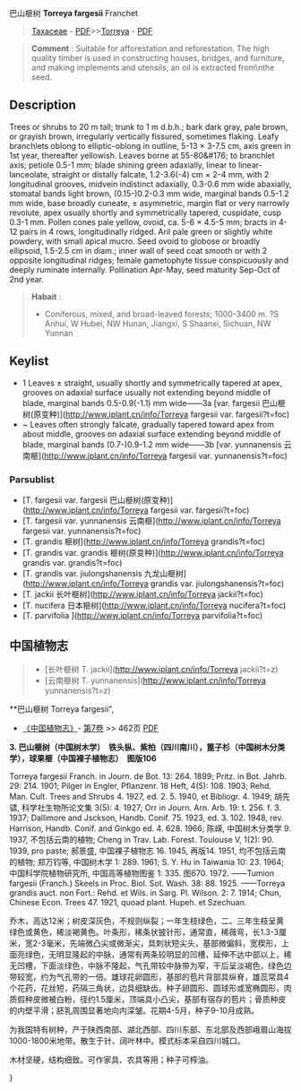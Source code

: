 巴山榧树 **Torreya fargesii** Franchet

> [Taxaceae](http://www.iplant.cn/info/Taxaceae?t=foc) - [PDF](http://www.iplant.cn/foc/pdf/Taxaceae.pdf)>>[Torreya](http://www.iplant.cn/info/Torreya?t=foc) - [PDF](http://www.iplant.cn/foc/pdf/Torreya.pdf)


> **Comment** : 
> Suitable for afforestation and reforestation. The high quality timber is used in constructing houses, bridges, and furniture, and making implements and utensils; an oil is extracted from\nthe seed.

## Description

Trees or shrubs to 20 m tall; trunk to 1 m d.b.h.; bark dark gray, pale brown, or grayish brown, irregularly vertically fissured, sometimes flaking. Leafy branchlets oblong to elliptic-oblong in outline, 5-13 ×  3-7.5 cm, axis green in 1st year, thereafter yellowish. Leaves borne at 55-80&amp;#176;  to branchlet axis; petiole 0.5-1 mm; blade shining green adaxially, linear to linear-lanceolate, straight or distally falcate, 1.2-3.6(-4) cm ×  2-4 mm, with 2 longitudinal grooves, midvein indistinct adaxially, 0.3-0.6 mm wide abaxially, stomatal bands light brown, (0.15-)0.2-0.3 mm wide, marginal bands 0.5-1.2 mm wide, base broadly cuneate, ±  asymmetric, margin flat or very narrowly revolute, apex usually shortly and symmetrically tapered, cuspidate, cusp 0.3-1 mm. Pollen cones pale yellow, ovoid, ca. 5-6 ×  4.5-5 mm; bracts in 4-12 pairs in 4 rows, longitudinally ridged. Aril pale green or slightly white powdery, with small apical mucro. Seed ovoid to globose or broadly ellipsoid, 1.5-2.5 cm in diam.; inner wall of seed coat smooth or with 2 opposite longitudinal ridges; female gametophyte tissue conspicuously and deeply ruminate internally. Pollination Apr-May, seed maturity Sep-Oct of 2nd year.


> **Habait** : 
>*  Coniferous, mixed, and broad-leaved forests; 1000-3400 m. ?S Anhui, W Hubei, NW Hunan, Jiangxi, S Shaanxi, Sichuan, NW Yunnan


## Keylist

* 1 Leaves ± straight, usually shortly and symmetrically tapered at apex, grooves on adaxial surface usually not extending beyond middle of blade, marginal bands 0.5-0.9(-1.1) mm wide——3a [var. fargesii 巴山榧树(原变种)](http://www.iplant.cn/info/Torreya fargesii var. fargesii?t=foc)
* ~ Leaves often strongly falcate, gradually tapered toward apex from about middle, grooves on adaxial surface extending beyond middle of blade, marginal bands (0.7-)0.9-1.2 mm wide——3b [var. yunnanensis 云南榧](http://www.iplant.cn/info/Torreya fargesii var. yunnanensis?t=foc)



### Parsublist

* [T.  fargesii var. fargesii  巴山榧树(原变种)](http://www.iplant.cn/info/Torreya fargesii var. fargesii?t=foc)
* [T.  fargesii var. yunnanensis  云南榧](http://www.iplant.cn/info/Torreya fargesii var. yunnanensis?t=foc)
* [T.  grandis  榧树](http://www.iplant.cn/info/Torreya grandis?t=foc)
* [T.  grandis var. grandis  榧树(原变种)](http://www.iplant.cn/info/Torreya grandis var. grandis?t=foc)
* [T.  grandis var. jiulongshanensis  九龙山榧树](http://www.iplant.cn/info/Torreya grandis var. jiulongshanensis?t=foc)
* [T.  jackii  长叶榧树](http://www.iplant.cn/info/Torreya jackii?t=foc)
* [T.  nucifera  日本榧树](http://www.iplant.cn/info/Torreya nucifera?t=foc)
* [T.  parvifolia  ](http://www.iplant.cn/info/Torreya parvifolia?t=foc)

## 中国植物志

> * [长叶榧树  T.  jackii](http://www.iplant.cn/info/Torreya jackii?t=z)
> * [云南榧树  T.  yunnanensis](http://www.iplant.cn/info/Torreya yunnanensis?t=z)


**巴山榧树 Torreya fargesii",



* [《中国植物志》](http://www.iplant.cn/frps)- [第7卷](http://www.iplant.cn/frps/vol/7) >> 462页 [PDF](http://www.iplant.cn/frps/pdf/7/462.pdf)


**3. 巴山榧树（中国树木学）　铁头枞、紫柏（四川南川），篦子杉（中国树木分类学），球果榧（中国裸子植物志）　图版106**

Torreya fargesii Franch. in Journ. de Bot. 13: 264. 1899; Pritz. in Bot. Jahrb. 29: 214. 1901; Pilger in Engler, Pflanzenr. 18 Heft, 4(5): 108. 1903; Rehd. Man. Cult. Trees and Shrubs 4. 1927, ed. 2. 5. 1940, et Bibliogr. 4. 1949; 胡先骕, 科学社生物所论文集 3(5): 4. 1927; Orr in Journ. Arn. Arb. 19: t. 256. f. 3. 1937; Dallimore and Jsckson, Handb. Conif. 75. 1923, ed. 3. 102. 1948, rev. Harrison, Handb. Conif. and Ginkgo ed. 4. 628. 1966; 陈嵘, 中国树木分类学 9. 1937, 不包括云南的植物; Cheng in Trav. Lab. Forest. Toulouse V, 1(2): 90. 1939, pro paste; 郝景盛, 中国裸子植物志 16. 1945, 再版14. 1951, 均不包括云南的植物; 郑万钧等, 中国树木学 1: 289. 1961; S. Y. Hu in Taiwania 10: 23. 1964; 中国科学院植物研究所, 中国高等植物图鉴 1: 335. 图670. 1972. ——Tumion fargesii (Franch.) Skeels in Proc. Biol. Sot. Wash. 38: 88. 1925. ——Torreya grandis auct. non Fort.: Rehd. et Wils. in Sarg. Pl. Wilson. 2: 7. 1914; Chun, Chinese Econ. Trees 47. 1921, quoad plant. Hupeh. et Szechuan.

乔木，高达12米；树皮深灰色，不规则纵裂；一年生枝绿色，二、三年生枝呈黄绿色或黄色，稀淡褐黄色。叶条形，稀条状披针形，通常直，稀薇弯，长1.3-3厘米，宽2-3毫米，先端微凸尖或微渐尖，具刺状短尖头，基部微偏斜，宽楔形，上面亮绿色，无明显隆起的中脉，通常有两条较明显的凹槽，延伸不达中部以上，稀无凹槽，下面淡绿色，中脉不隆起，气孔带较中脉带为窄，干后呈淡褐色，绿色边带较宽，约为气孔带的一倍。雄球花卵圆形，基部的苞片背部具纵脊，雄蕊常具4个花药，花丝短，药隔三角状，边具细缺齿。种子卵圆形、圆球形或宽椭圆形，肉质假种皮微被白粉，径约1.5厘米，顶端具小凸尖，基部有宿存的苞片；骨质种皮的内壁平滑；胚乳周围显著地向内深皱。花期4-5月，种子9-10月成熟。

为我国特有树种，产于陕西南部、湖北西部、四川东部、东北部及西部峨眉山海拔1000-1800米地带。散生于针、阔叶林中。模式标本采自四川城口。

木材坚硬，结构细致。可作家具、农具等用；种子可榨油。



}